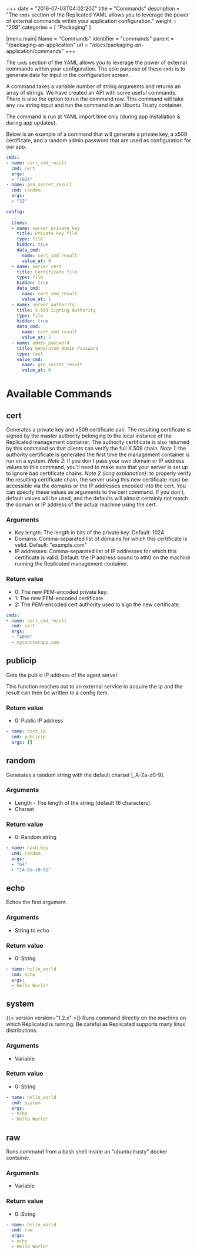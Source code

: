 +++
date = "2016-07-03T04:02:20Z"
title = "Commands"
description = "The `cmds` section of the Replicated YAML allows you to leverage the power of external commands within your application configuration."
weight = "209"
categories = [ "Packaging" ]

[menu.main]
Name       = "Commands"
identifier = "commands"
parent     = "/packaging-an-application"
url        = "/docs/packaging-an-application/commands"
+++

The `cmds` section of the YAML allows you to leverage the power of external commands within your configuration. The sole
purpose of these `cmds` is to generate data for input in the configuration screen.

A command takes a variable number of string arguments and returns an array of strings. We have created an API with some
useful commands. There is also the option to run the command raw. This command will take any `raw` string input and run
the command in an Ubuntu Trusty container.

The command is run at YAML import time only (during app installation & during app updates).

Below is an example of a command that will generate a private key, a x509 certificate, and a random admin password that
are used as configuration for our app.

```yml
cmds:
- name: cert_cmd_result
  cmd: cert
  args:
  - "1024"
- name: gen_secret_result
  cmd: random
  args:
  - "32"
```

```yml
config:
  ...
  items:
  - name: server_private_key
    title: Private key file
    type: file
    hidden: true
    data_cmd:
      name: cert_cmd_result
      value_at: 0
  - name: server_cert
    title: Certificate file
    type: file
    hidden: true
    data_cmd:
      name: cert_cmd_result
      value_at: 1
  - name: server_authority
    title: X.509 Signing Authority
    type: file
    hidden: true
    data_cmd:
      name: cert_cmd_result
      value_at: 2
  - name: admin_password
    title: Generated Admin Password
    type: text
    value_cmd:
      name: gen_secret_result
      value_at: 0
```

# Available Commands
## cert
Generates a private key and x509 certificate pair. The resulting certificate is signed by the master authority belonging to
the local instance of the Replicated management container. The authority certificate is also returned by this command so
that clients can verify the full X.509 chain.
*Note 1*: the authority certificate is generated the first time the management container is run on a system.
*Note 2*: if you don't pass your own domain or IP address values to this command, you'll need to make sure that your server is
set up to ignore bad certificate chains.
*Note 2 (long explanation)*: to properly verify the resulting certificate chain, the server using this new certificate must be
accessible via the domains or the IP addresses encoded into the cert. You can specify these values as arguments to the cert
command. If you don't, default values will be used, and the defaults will almost certainly not match the domain or IP address of
the actual machine using the cert.

### Arguments
- Key length: The length in bits of the private key. Default: 1024
- Domains: Comma-separated list of domains for which this certificate is valid. Default: "example.com"
- IP addresses: Comma-separated list of IP addresses for which this certificate is valid. Default: the IP address bound to eth0 on the machine running the Replicated management container.

### Return value
- 0: The new PEM-encoded private key.
- 1: The new PEM-encoded certificate.
- 2: The PEM-encoded cert authority used to sign the new certificate.

```yml
cmds:
- name: cert_cmd_result
  cmd: cert
  args:
  - "4096"
  - mycounterapp.com
```

## publicip
Gets the public IP address of the agent server.

This function reaches out to an external service to acquire the ip and the result can then be written to a config item.

### Return value
- 0: Public IP address

```yml
- name: host_ip
  cmd: publicip
  args: []
```

## random
Generates a random string with the default charset [_A-Za-z0-9].

### Arguments
- Length - The length of the string (default 16 characters).
- Charset

### Return value
- 0: Random string

```yml
- name: hash_key
  cmd: random
  args:
  - "64"
  - "[A-Za-z0-9]"
```

## echo
Echos the first argument.

### Arguments
- String to echo

### Return value
- 0: String

```yml
- name: hello_world
  cmd: echo
  args:
  - Hello World!
```

## system
{{< version version="1.2.x" >}} Runs command directly on the machine on which Replicated is running. Be careful as Replicated supports many
linux distributions.

### Arguments
- Variable

### Return value
- 0: String

```yml
- name: hello_world
  cmd: system
  args:
  - echo
  - Hello World!
```

## raw
Runs command from a bash shell inside an "ubuntu:trusty" docker container.

### Arguments
- Variable

### Return value
- 0: String

```yml
- name: hello_world
  cmd: raw
  args:
  - echo
  - Hello World!
```
